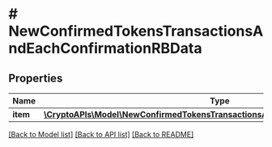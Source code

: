 # # NewConfirmedTokensTransactionsAndEachConfirmationRBData

## Properties

Name | Type | Description | Notes
------------ | ------------- | ------------- | -------------
**item** | [**\CryptoAPIs\Model\NewConfirmedTokensTransactionsAndEachConfirmationRBDataItem**](NewConfirmedTokensTransactionsAndEachConfirmationRBDataItem.md) |  |

[[Back to Model list]](../../README.md#models) [[Back to API list]](../../README.md#endpoints) [[Back to README]](../../README.md)

